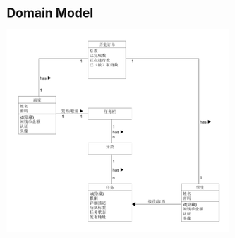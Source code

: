 # Domain Model

![state_model](https://raw.githubusercontent.com/TeamWeGo/dashboard/gh-pages/images/domain.png)